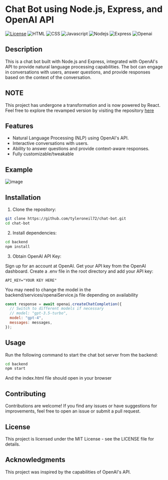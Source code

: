 # Chat Bot using Node.js, Express, and OpenAI API

[![License](https://img.shields.io/badge/License-MIT-blue.svg)](https://opensource.org/licenses/MIT)
![HTML](https://img.shields.io/badge/HTML-239120?style=for-the-badge&logo=html5&logoColor=white)
![CSS](https://img.shields.io/badge/CSS3-1572B6?style=for-the-badge&logo=css3&logoColor=white)
![Javascript](https://img.shields.io/badge/JavaScript-F7DF1E?style=for-the-badge&logo=javascript&logoColor=black)
![Nodejs](https://img.shields.io/badge/Node.js-43853D?style=for-the-badge&logo=node.js&logoColor=white)
![Express](https://img.shields.io/badge/Express.js-404D59?style=for-the-badge)
![Openai](https://img.shields.io/badge/Openai-404D59?style=for-the-badge)

## Description

This is a chat bot built with Node.js and Express, integrated with OpenAI's API to provide natural language processing capabilities. The bot can engage in conversations with users, answer questions, and provide responses based on the context of the conversation.

## NOTE

This project has undergone a transformation and is now powered by React. Feel free to explore the revamped version by visiting the repository [here](https://github.com/tyleroneil72/react-chat-bot)

## Features

- Natural Language Processing (NLP) using OpenAI's API.
- Interactive conversations with users.
- Ability to answer questions and provide context-aware responses.
- Fully customizable/tweakable

## Example

![image](https://github.com/tyleroneil72/chat-bot/assets/43754564/9f63c52f-9229-49ef-8987-4e5d080f8672)

## Installation

1. Clone the repository:

```bash
git clone https://github.com/tyleroneil72/chat-bot.git
cd chat-bot
```

2. Install dependencies:

```bash
cd backend
npm install
```

3. Obtain OpenAI API Key:

Sign up for an account at OpenAI.
Get your API key from the OpenAI dashboard.
Create a .env file in the root directory and add your API key:

```dotenv
API_KEY="YOUR KEY HERE"
```

You may need to change the model in the backend/services/openaiService.js file depending on availability

```javascript
const response = await openai.createChatCompletion({
  // Switch to different models if necessary
  // model: "gpt-3.5-turbo",
  model: "gpt-4",
  messages: messages,
});
```

## Usage

Run the following command to start the chat bot server from the backend:

```bash
cd backend
npm start
```

And the index.html file should open in your browser

## Contributing

Contributions are welcome! If you find any issues or have suggestions for improvements, feel free to open an issue or submit a pull request.

## License

This project is licensed under the MIT License - see the LICENSE file for details.

## Acknowledgments

This project was inspired by the capabilities of OpenAI's API.
